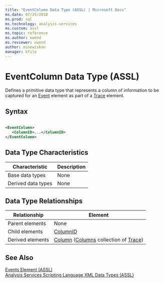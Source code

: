 ```yaml
---
title: "EventColumn Data Type (ASSL) | Microsoft Docs"
ms.date: 07/25/2018
ms.prod: sql
ms.technology: analysis-services
ms.custom: assl
ms.topic: reference
ms.author: owend
ms.reviewer: owend
author: minewiskan
manager: kfile
---
```

# EventColumn Data Type (ASSL)

  Defines a primitive data type that represents a column of information to be captured for an [Event](objects/event-element-assl.md) element as part of a [Trace](objects/trace-element-assl.md) element.  
  
## Syntax  
  
```xml  
  
<EventColumn>  
   <ColumnID>...</ColumnID>  
</EventColumn>  
```  
  
## Data Type Characteristics  
  
|Characteristic|Description|  
|--------------------|-----------------|  
|Base data types|None|  
|Derived data types|None|  
  
## Data Type Relationships  
  
|Relationship|Element|  
|------------------|-------------|  
|Parent elements|None|  
|Child elements|[ColumnID](properties/columnid-element-eventcolumn-assl.md)|  
|Derived elements|[Column](objects/column-element-assl.md) ([Columns](collections/columns-element-assl.md) collection of [Trace](objects/trace-element-assl.md))|  
  
## See Also  
 [Events Element &#40;ASSL&#41;](collections/events-element-assl.md)   
 [Analysis Services Scripting Language XML Data Types &#40;ASSL&#41;](analysis-services-scripting-language-xml-data-types-assl.md)  
  
  
